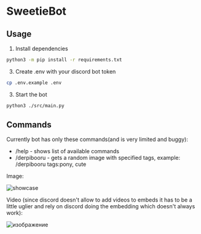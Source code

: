# SweetieBot

## Usage
1. Install dependencies
```bash
python3 -m pip install -r requirements.txt
```
3. Create .env with your discord bot token
```bash
cp .env.example .env
```
3. Start the bot
```bash
python3 ./src/main.py
```

## Commands
Currently bot has only these commands(and is very limited and buggy):
- /help - shows list of available commands
- /derpibooru <tags> - gets a random image with specified tags, example: /derpibooru tags:pony, cute

Image:  
  
![showcase](https://github.com/VoyNaLunu/SweetieBot/assets/93346826/7c047052-d452-4b5e-97d2-678d85432ff2)

Video (since discord doesn't allow to add videos to embeds it has to be a little uglier and rely on discord doing the embedding which doesn't always work):  
  
![изображение](https://github.com/VoyNaLunu/SweetieBot/assets/93346826/7285a57a-e305-46e8-981a-676d39837af6)

